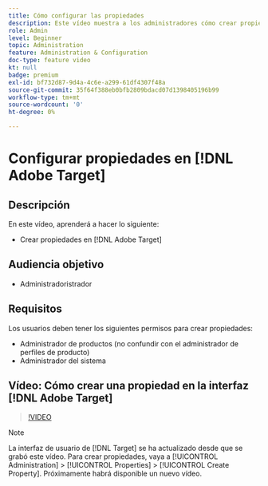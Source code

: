 ```yaml
---
title: Cómo configurar las propiedades
description: Este vídeo muestra a los administradores cómo crear propiedades en Adobe Target.
role: Admin
level: Beginner
topic: Administration
feature: Administration & Configuration
doc-type: feature video
kt: null
badge: premium
exl-id: bf732d87-9d4a-4c6e-a299-61df4307f48a
source-git-commit: 35f64f388eb0bfb2809bdacd07d1398405196b99
workflow-type: tm+mt
source-wordcount: '0'
ht-degree: 0%

---
```


# Configurar propiedades en [!DNL Adobe Target]

## Descripción

En este vídeo, aprenderá a hacer lo siguiente:

* Crear propiedades en [!DNL Adobe Target]

## Audiencia objetivo

* Administradoristrador

## Requisitos

Los usuarios deben tener los siguientes permisos para crear propiedades:

* Administrador de productos (no confundir con el administrador de perfiles de producto)
* Administrador del sistema

## Vídeo: Cómo crear una propiedad en la interfaz [!DNL Adobe Target]

>[!VIDEO](https://video.tv.adobe.com/v/18990/?quality=12)

>[!NOTE]
>
>La interfaz de usuario de [!DNL Target] se ha actualizado desde que se grabó este vídeo. Para crear propiedades, vaya a [!UICONTROL Administration] > [!UICONTROL Properties] > [!UICONTROL Create Property]. Próximamente habrá disponible un nuevo vídeo.